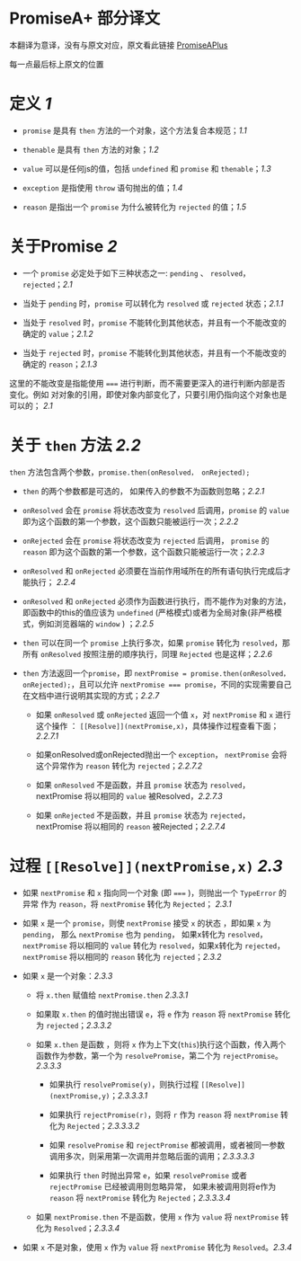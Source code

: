 # PromiseA+ 部分译文

本翻译为意译，没有与原文对应，原文看此链接 [PromiseAPlus](http://promisesaplus.com)

每一点最后标上原文的位置


# 定义 _1_

- `promise` 是具有 `then` 方法的一个对象，这个方法复合本规范；_1.1_

- `thenable` 是具有 `then` 方法的对象；_1.2_

- `value` 可以是任何js的值，包括 `undefined` 和 `promise` 和  `thenable`；_1.3_

- `exception` 是指使用 `throw` 语句抛出的值；_1.4_

- `reason` 是指出一个 `promise` 为什么被转化为 `rejected` 的值；_1.5_


# 关于Promise _2_

- 一个 `promise` 必定处于如下三种状态之一: `pending` 、 `resolved`， `rejected`；_2.1_

- 当处于 `pending` 时，`promise` 可以转化为 `resolved` 或 `rejected` 状态；_2.1.1_ 

- 当处于 `resolved` 时，`promise` 不能转化到其他状态，并且有一个不能改变的确定的 `value`；_2.1.2_ 

- 当处于 `rejected` 时，`promise` 不能转化到其他状态，并且有一个不能改变的确定的 `reason`；_2.1.3_ 

这里的不能改变是指能使用 `===` 进行判断，而不需要更深入的进行判断内部是否变化。例如 对对象的引用，即使对象内部变化了，只要引用仍指向这个对象也是可以的； _2.1_


# 关于 `then` 方法 _2.2_

`then` 方法包含两个参数，`promise.then(onResolved， onRejected);`

- `then` 的两个参数都是可选的， 如果传入的参数不为函数则忽略；_2.2.1_ 

- `onResolved` 会在 `promise` 将状态改变为 `resolved` 后调用，`promise` 的 `value` 即为这个函数的第一个参数，这个函数只能被运行一次；_2.2.2_

- `onRejected` 会在 `promise` 将状态改变为  `rejected` 后调用， `promise` 的 `reason` 即为这个函数的第一个参数，这个函数只能被运行一次；_2.2.3_

- `onResolved` 和 `onRejected` 必须要在当前作用域所在的所有语句执行完成后才能执行； _2.2.4_

- `onResolved` 和 `onRejected` 必须作为函数进行执行，而不能作为对象的方法，即函数中的this的值应该为 `undefined` (严格模式)或者为全局对象(非严格模式，例如浏览器端的 `window` ) ；_2.2.5_

- `then` 可以在同一个 `promise` 上执行多次，如果 `promise` 转化为 `resolved`，那所有 `onResolved` 按照注册的顺序执行，同理  `Rejected` 也是这样；_2.2.6_

- `then` 方法返回一个`promise`，即 `nextPromise = promise.then(onResolved， onRejected);`，且可以允许 `nextPromise === promise`，不同的实现需要自己在文档中进行说明其实现的方式；_2.2.7_
 
	- 如果 `onResolved` 或 `onRejected` 返回一个值 `x`，对 `nextPromise` 和 `x` 进行这个操作 ： `[[Resolve]](nextPromise,x)`，具体操作过程查看下面；_2.2.7.1_
 
	- 如果onResolved或onRejected抛出一个 `exception`， `nextPromise` 会将这个异常作为 `reason` 转化为 `rejected`；_2.2.7.2_
 
	- 如果 `onResolved` 不是函数，并且 `promise` 状态为 `resolved`，nextPromise 将以相同的 `value` 被Resolved，_2.2.7.3_
 
	- 如果 `onRejected` 不是函数，并且 `promise` 状态为 `rejected`，nextPromise 将以相同的 `reason` 被Rejected；_2.2.7.4_


# 过程 `[[Resolve]](nextPromise,x)`  _2.3_

- 如果 `nextPromise` 和 `x` 指向同一个对象 (即 `===` )，则抛出一个 `TypeError` 的异常 作为 `reason`，将 `nextPromise` 转化为  `Rejected`； _2.3.1_

- 如果 `x` 是一个 `promise`，则使 `nextPromise` 接受 `x` 的状态 ，即如果 `x` 为 `pending`， 那么 `nextPromise` 也为  `pending`， 如果x转化为  `resolved`，`nextPromise` 将以相同的 `value` 转化为  `resolved`，如果x转化为 `rejected`， `nextPromise` 将以相同的 `reason` 转化为 `rejected`；_2.3.2_

- 如果 `x` 是一个对象：_2.3.3_

	- 将 `x.then` 赋值给 `nextPromise.then`  _2.3.3.1_

	- 如果取 `x.then` 的值时抛出错误 `e`，将 `e` 作为 `reason` 将 `nextPromise` 转化为  `rejected`；_2.3.3.2_

	- 如果 `x.then` 是函数 ，则将 `x` 作为上下文(`this`)执行这个函数，传入两个函数作为参数，第一个为 `resolvePromise`，第二个为 `rejectPromise`。 _2.3.3.3_

		- 如果执行 `resolvePromise(y)`，则执行过程 `[[Resolve]](nextPromise,y)`；_2.3.3.3.1_
 
		- 如果执行 `rejectPromise(r)`，则将 `r` 作为 `reason` 将 `nextPromise` 转化为 `Rejected`；_2.3.3.3.2_
 
		- 如果 `resolvePromise` 和 `rejectPromise` 都被调用，或者被同一参数调用多次，则采用第一次调用并忽略后面的调用；_2.3.3.3.3_
 
		- 如果执行 `then` 时抛出异常 `e`，如果 `resolvePromise` 或者 `rejectPromise` 已经被调用则忽略异常， 如果未被调用则将e作为 `reason` 将 `nextPromise` 转化为 `Rejected`；_2.3.3.3.4_

	- 如果 `nextPromise.then` 不是函数，使用 `x` 作为 `value` 将 `nextPromise` 转化为 `Resolved`；_2.3.3.4_

- 如果 `x` 不是对象，使用 `x` 作为 `value` 将 `nextPromise` 转化为 `Resolved`。_2.3.4_












